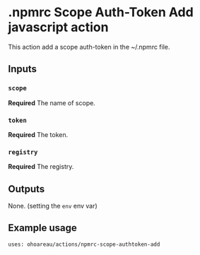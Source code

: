 # .npmrc Scope Auth-Token Add javascript action

This action add a scope auth-token in the ~/.npmrc file.

## Inputs

### `scope`

**Required** The name of scope.

### `token`

**Required** The token.

### `registry`

**Required** The registry.

## Outputs

None. (setting the `env` env var)

## Example usage

    uses: ohoareau/actions/npmrc-scope-authtoken-add
